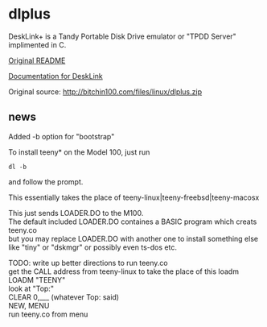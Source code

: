 # dlplus
DeskLink+ is a Tandy Portable Disk Drive emulator or "TPDD Server" implimented in C.

[Original README](README.txt)

[Documentation for DeskLink](dl.do)

Original source: <http://bitchin100.com/files/linux/dlplus.zip>

## news
Added -b option for "bootstrap"

To install teeny* on the Model 100, just run
```
dl -b
```
and follow the prompt.

This essentially takes the place of teeny-linux|teeny-freebsd|teeny-macosx

This just sends LOADER.DO to the M100.  
The default included LOADER.DO containes a BASIC program which creats teeny.co  
but you may replace LOADER.DO with another one to install something else like "tiny" or "dskmgr" or possibly even ts-dos etc.

TODO: write up better directions to run teeny.co  
get the CALL address from teeny-linux to take the place of this loadm  
 LOADM "TEENY"  
 look at "Top:"  
 CLEAR 0,___   (whatever Top: said)  
 NEW, MENU  
 run teeny.co from menu  

